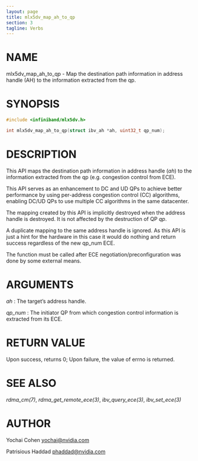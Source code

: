 ```yaml
---
layout: page
title: mlx5dv_map_ah_to_qp
section: 3
tagline: Verbs
---
```


# NAME

mlx5dv_map_ah_to_qp - Map the destination path information in address handle (AH) to the
information extracted from the qp.

# SYNOPSIS

```c
#include <infiniband/mlx5dv.h>

int mlx5dv_map_ah_to_qp(struct ibv_ah *ah, uint32_t qp_num);
```

# DESCRIPTION

This API maps the destination path information in address handle (*ah*) to the information
extracted from the qp (e.g. congestion control from ECE).

This API serves as an enhancement to DC and UD QPs to achieve better performance by using per-address
congestion control (CC) algorithms, enabling DC/UD QPs to use multiple CC algorithms in the same datacenter.

The mapping created by this API is implicitly destroyed when the address handle is destroyed.
It is not affected by the destruction of QP *qp*.

A duplicate mapping to the same address handle is ignored. As this API is just a hint for the hardware in this
case it would do nothing and return success regardless of the new qp_num ECE.

The function must be called after ECE negotiation/preconfiguration was done by some external means.

# ARGUMENTS

*ah*
:	The target’s address handle.

*qp_num*
:	The initiator QP from which congestion control information is extracted from its ECE.

# RETURN VALUE

Upon success, returns 0; Upon failure, the value of errno is returned.

# SEE ALSO

*rdma_cm(7)*, *rdma_get_remote_ece(3)*, *ibv_query_ece(3)*, *ibv_set_ece(3)*

# AUTHOR

Yochai Cohen <yochai@nvidia.com>

Patrisious Haddad <phaddad@nvidia.com>
